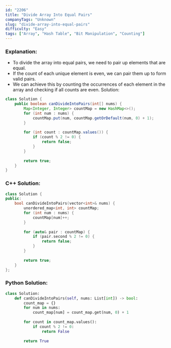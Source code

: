 ```yaml
---
id: "2206"
title: "Divide Array Into Equal Pairs"
companyTags: "Unknown"
slug: "divide-array-into-equal-pairs"
difficulty: "Easy"
tags: ["Array", "Hash Table", "Bit Manipulation", "Counting"]
---
```


### Explanation:
- To divide the array into equal pairs, we need to pair up elements that are equal.
- If the count of each unique element is even, we can pair them up to form valid pairs.
- We can achieve this by counting the occurrences of each element in the array and checking if all counts are even.
 Solution:
```java
class Solution {
    public boolean canDivideIntoPairs(int[] nums) {
        Map<Integer, Integer> countMap = new HashMap<>();
        for (int num : nums) {
            countMap.put(num, countMap.getOrDefault(num, 0) + 1);
        }
        
        for (int count : countMap.values()) {
            if (count % 2 != 0) {
                return false;
            }
        }
        
        return true;
    }
}
```

### C++ Solution:
```cpp
class Solution {
public:
    bool canDivideIntoPairs(vector<int>& nums) {
        unordered_map<int, int> countMap;
        for (int num : nums) {
            countMap[num]++;
        }
        
        for (auto& pair : countMap) {
            if (pair.second % 2 != 0) {
                return false;
            }
        }
        
        return true;
    }
};
```

### Python Solution:
```python
class Solution:
    def canDivideIntoPairs(self, nums: List[int]) -> bool:
        count_map = {}
        for num in nums:
            count_map[num] = count_map.get(num, 0) + 1
        
        for count in count_map.values():
            if count % 2 != 0:
                return False
        
        return True
```